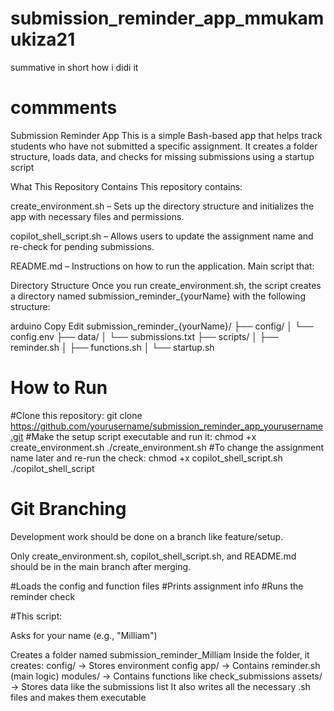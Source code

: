 # submission_reminder_app_mmukamukiza21
summative in short how i didi it 
# commments
Submission Reminder App
This is a simple Bash-based app that helps track students who have not submitted a specific assignment. It creates a folder structure, loads data, and checks for missing submissions using a startup script

 What This Repository Contains
This repository contains:

create_environment.sh – Sets up the directory structure and initializes the app with necessary files and permissions.

copilot_shell_script.sh – Allows users to update the assignment name and re-check for pending submissions.

README.md – Instructions on how to run the application.
Main script that:

Directory Structure
Once you run create_environment.sh, the script creates a directory named submission_reminder_{yourName} with the following structure:

arduino
Copy
Edit
submission_reminder_{yourName}/
├── config/
│   └── config.env
├── data/
│   └── submissions.txt
├── scripts/
│   ├── reminder.sh
│   ├── functions.sh
│   └── startup.sh
# How to Run
#Clone this repository:
git clone https://github.com/yourusername/submission_reminder_app_yourusername.git
#Make the setup script executable and run it:
chmod +x create_environment.sh
./create_environment.sh
#To change the assignment name later and re-run the check:
chmod +x copilot_shell_script.sh
./copilot_shell_script

# Git Branching
Development work should be done on a branch like feature/setup.

Only create_environment.sh, copilot_shell_script.sh, and README.md should be in the main branch after merging.



#Loads the config and function files
#Prints assignment info
#Runs the reminder check

#This script:

Asks for your name (e.g., "Milliam")

Creates a folder named submission_reminder_Milliam
Inside the folder, it creates:
config/ → Stores environment config
app/ → Contains reminder.sh (main logic)
modules/ → Contains functions like check_submissions
assets/ → Stores data like the submissions list
It also writes all the necessary .sh files and makes them executable
